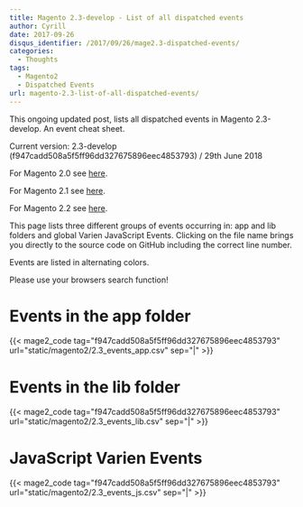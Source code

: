 ```yaml
---
title: Magento 2.3-develop - List of all dispatched events
author: Cyrill
date: 2017-09-26
disqus_identifier: /2017/09/26/mage2.3-dispatched-events/
categories:
  - Thoughts
tags:
  - Magento2
  - Dispatched Events
url: magento-2.3-list-of-all-dispatched-events/
---
```


This ongoing updated post, lists all dispatched events in Magento 2.3-develop. An event cheat sheet.

Current version: 2.3-develop (f947cadd508a5f5ff96dd327675896eec4853793) / 29th June 2018

<!--more-->

For Magento 2.0 see [here](magento2-list-of-all-dispatched-events/).

For Magento 2.1 see [here](magento-2.1-list-of-all-dispatched-events/).

For Magento 2.2 see [here](magento-2.2-list-of-all-dispatched-events/).

This page lists three different groups of events occurring in: app and lib folders
and global Varien JavaScript Events. Clicking on the file name brings you directly
to the source code on GitHub including the correct line number.

Events are listed in alternating colors.

Please use your browsers search function!

# Events in the app folder

{{< mage2_code tag="f947cadd508a5f5ff96dd327675896eec4853793" url="static/magento2/2.3_events_app.csv" sep="|" >}}

# Events in the lib folder

{{< mage2_code tag="f947cadd508a5f5ff96dd327675896eec4853793" url="static/magento2/2.3_events_lib.csv" sep="|" >}}

# JavaScript Varien Events

{{< mage2_code tag="f947cadd508a5f5ff96dd327675896eec4853793" url="static/magento2/2.3_events_js.csv" sep="|" >}}
